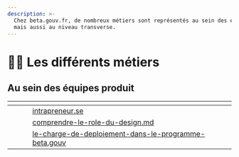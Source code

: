 ```yaml
---
description: >-
  Chez beta.gouv.fr, de nombreux métiers sont représentés au sein des équipes
  mais aussi au niveau transverse.
---
```


# 👷‍♀️ Les différents métiers

## Au sein des équipes produit&#x20;

<table data-view="cards"><thead><tr><th></th><th></th><th></th><th data-hidden data-card-target data-type="content-ref"></th></tr></thead><tbody><tr><td></td><td></td><td></td><td><a href="intrapreneur.se/">intrapreneur.se</a></td></tr><tr><td></td><td></td><td></td><td><a href="comprendre-le-role-du-design.md">comprendre-le-role-du-design.md</a></td></tr><tr><td></td><td></td><td></td><td><a href="le-charge-de-deploiement-dans-le-programme-beta.gouv/">le-charge-de-deploiement-dans-le-programme-beta.gouv</a></td></tr></tbody></table>
